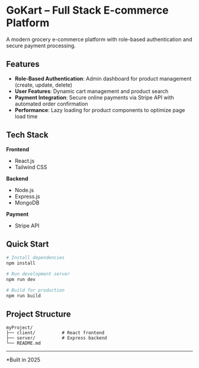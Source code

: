 # GoKart – Full Stack E-commerce Platform

A modern grocery e-commerce platform with role-based authentication and secure payment processing.

## Features

- **Role-Based Authentication**: Admin dashboard for product management (create, update, delete)
- **User Features**: Dynamic cart management and product search
- **Payment Integration**: Secure online payments via Stripe API with automated order confirmation
- **Performance**: Lazy loading for product components to optimize page load time

## Tech Stack

**Frontend**
- React.js
- Tailwind CSS

**Backend**
- Node.js
- Express.js
- MongoDB

**Payment**
- Stripe API

## Quick Start

```bash
# Install dependencies
npm install

# Run development server
npm run dev

# Build for production
npm run build
```

## Project Structure

```
myProject/
├── client/          # React frontend
├── server/          # Express backend
└── README.md
```

---

*Built in 2025 
